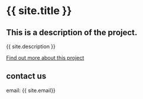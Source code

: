 # {{ site.title }}
## This is a description of the project. 

{{ site.description }}

[Find out more about this project][about]

[about]:https://ltknutson.github.io/new-group-website/about.html


## contact us
email: {{ site.email}}
